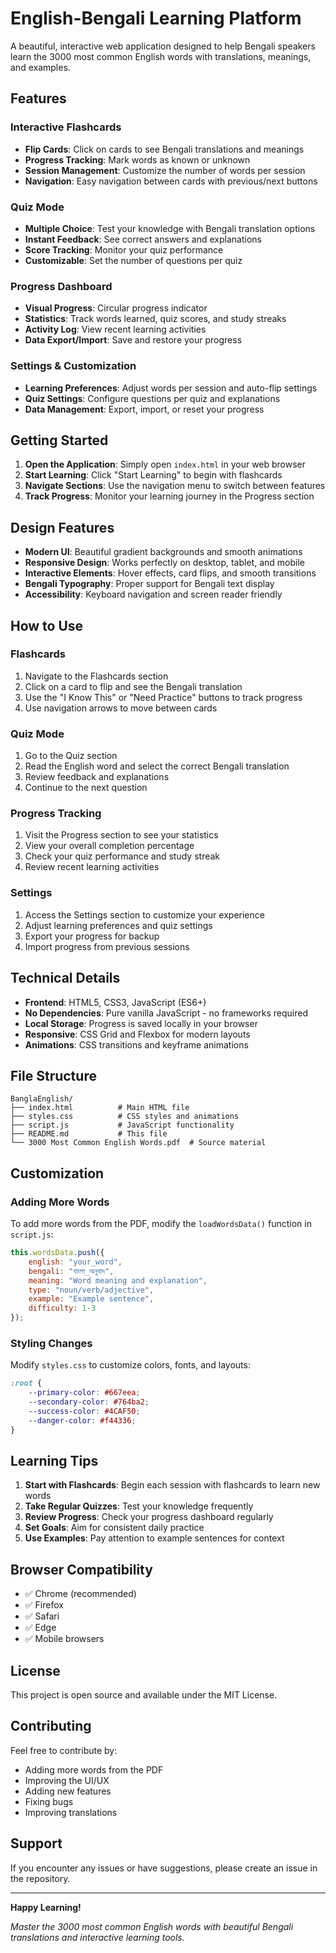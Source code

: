# English-Bengali Learning Platform

A beautiful, interactive web application designed to help Bengali speakers learn the 3000 most common English words with translations, meanings, and examples.

## Features

### Interactive Flashcards
- **Flip Cards**: Click on cards to see Bengali translations and meanings
- **Progress Tracking**: Mark words as known or unknown
- **Session Management**: Customize the number of words per session
- **Navigation**: Easy navigation between cards with previous/next buttons

### Quiz Mode
- **Multiple Choice**: Test your knowledge with Bengali translation options
- **Instant Feedback**: See correct answers and explanations
- **Score Tracking**: Monitor your quiz performance
- **Customizable**: Set the number of questions per quiz

### Progress Dashboard
- **Visual Progress**: Circular progress indicator
- **Statistics**: Track words learned, quiz scores, and study streaks
- **Activity Log**: View recent learning activities
- **Data Export/Import**: Save and restore your progress

### Settings & Customization
- **Learning Preferences**: Adjust words per session and auto-flip settings
- **Quiz Settings**: Configure questions per quiz and explanations
- **Data Management**: Export, import, or reset your progress

## Getting Started

1. **Open the Application**: Simply open `index.html` in your web browser
2. **Start Learning**: Click "Start Learning" to begin with flashcards
3. **Navigate Sections**: Use the navigation menu to switch between features
4. **Track Progress**: Monitor your learning journey in the Progress section

## Design Features

- **Modern UI**: Beautiful gradient backgrounds and smooth animations
- **Responsive Design**: Works perfectly on desktop, tablet, and mobile
- **Interactive Elements**: Hover effects, card flips, and smooth transitions
- **Bengali Typography**: Proper support for Bengali text display
- **Accessibility**: Keyboard navigation and screen reader friendly

## How to Use

### Flashcards
1. Navigate to the Flashcards section
2. Click on a card to flip and see the Bengali translation
3. Use the "I Know This" or "Need Practice" buttons to track progress
4. Use navigation arrows to move between cards

### Quiz Mode
1. Go to the Quiz section
2. Read the English word and select the correct Bengali translation
3. Review feedback and explanations
4. Continue to the next question

### Progress Tracking
1. Visit the Progress section to see your statistics
2. View your overall completion percentage
3. Check your quiz performance and study streak
4. Review recent learning activities

### Settings
1. Access the Settings section to customize your experience
2. Adjust learning preferences and quiz settings
3. Export your progress for backup
4. Import progress from previous sessions

## Technical Details

- **Frontend**: HTML5, CSS3, JavaScript (ES6+)
- **No Dependencies**: Pure vanilla JavaScript - no frameworks required
- **Local Storage**: Progress is saved locally in your browser
- **Responsive**: CSS Grid and Flexbox for modern layouts
- **Animations**: CSS transitions and keyframe animations

## File Structure

```
BanglaEnglish/
├── index.html          # Main HTML file
├── styles.css          # CSS styles and animations
├── script.js           # JavaScript functionality
├── README.md           # This file
└── 3000 Most Common English Words.pdf  # Source material
```

##  Customization

### Adding More Words
To add more words from the PDF, modify the `loadWordsData()` function in `script.js`:

```javascript
this.wordsData.push({
    english: "your_word",
    bengali: "বাংলা_অনুবাদ",
    meaning: "Word meaning and explanation",
    type: "noun/verb/adjective",
    example: "Example sentence",
    difficulty: 1-3
});
```

### Styling Changes
Modify `styles.css` to customize colors, fonts, and layouts:

```css
:root {
    --primary-color: #667eea;
    --secondary-color: #764ba2;
    --success-color: #4CAF50;
    --danger-color: #f44336;
}
```

##  Learning Tips

1. **Start with Flashcards**: Begin each session with flashcards to learn new words
2. **Take Regular Quizzes**: Test your knowledge frequently
3. **Review Progress**: Check your progress dashboard regularly
4. **Set Goals**: Aim for consistent daily practice
5. **Use Examples**: Pay attention to example sentences for context

##  Browser Compatibility

- ✅ Chrome (recommended)
- ✅ Firefox
- ✅ Safari
- ✅ Edge
- ✅ Mobile browsers

##  License

This project is open source and available under the MIT License.

##  Contributing

Feel free to contribute by:
- Adding more words from the PDF
- Improving the UI/UX
- Adding new features
- Fixing bugs
- Improving translations

##  Support

If you encounter any issues or have suggestions, please create an issue in the repository.

---

**Happy Learning!**

*Master the 3000 most common English words with beautiful Bengali translations and interactive learning tools.*


